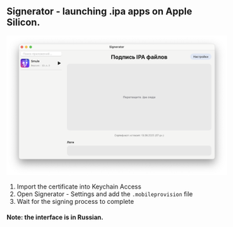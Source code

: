 ## Signerator - launching .ipa apps on Apple Silicon.

![Preview](/1.png)

1. Import the certificate into Keychain Access
2. Open Signerator - Settings and add the `.mobileprovision` file
3. Wait for the signing process to complete

#### Note: the interface is in Russian.
